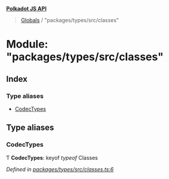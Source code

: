 **[Polkadot JS API](../README.md)**

> [Globals](../globals.md) / "packages/types/src/classes"

# Module: "packages/types/src/classes"

## Index

### Type aliases

* [CodecTypes](_packages_types_src_classes_.md#codectypes)

## Type aliases

### CodecTypes

Ƭ  **CodecTypes**: keyof *typeof* Classes

*Defined in [packages/types/src/classes.ts:6](https://github.com/polkadot-js/api/blob/acb565d46/packages/types/src/classes.ts#L6)*
